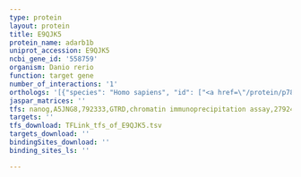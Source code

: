 ```yaml
---
type: protein
layout: protein
title: E9QJK5
protein_name: adarb1b
uniprot_accession: E9QJK5
ncbi_gene_id: '558759'
organism: Danio rerio
function: target gene
number_of_interactions: '1'
orthologs: '[{"species": "Homo sapiens", "id": ["<a href=\"/protein/p78563\">P78563</a>"]}, {"species": "Mus musculus", "id": ["<a href=\"/protein/q91zs8\">Q91ZS8</a>"]}, {"species": "Rattus norvegicus", "id": ["<a href=\"/protein/a0a0g2jux0\">A0A0G2JUX0</a>"]}, {"species": "Caenorhabditis elegans", "id": ["Q22618"]}]'
jaspar_matrices: ''
tfs: nanog,A5JNG8,792333,GTRD,chromatin immunoprecipitation assay,27924024%5Buid%5D,No
targets: ''
tfs_download: TFLink_tfs_of_E9QJK5.tsv
targets_download: ''
bindingSites_download: ''
binding_sites_ls: ''

---
```

